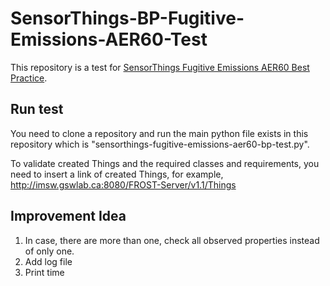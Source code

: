 # SensorThings-BP-Fugitive-Emissions-AER60-Test
This repository is a test for [SensorThings Fugitive Emissions AER60 Best Practice](https://github.com/liangsteve/sensorthings-fugitive-emissions-aer60).

## Run test
You need to clone a repository and run the main python file exists in this repository which is "sensorthings-fugitive-emissions-aer60-bp-test.py".

To validate created Things and the required classes and requirements, 
you need to insert a link of created Things, for example, http://imsw.gswlab.ca:8080/FROST-Server/v1.1/Things

## Improvement Idea

1. In case, there are more than one, check all observed properties instead of only one. 
2. Add log file
3. Print time

